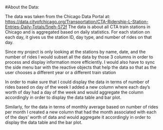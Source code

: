 #About the Data:


The data was taken from the Chicago Data Portal at: https://data.cityofchicago.org/Transportation/CTA-Ridership-L-Station-Entries-Daily-Totals/5neh-572f
The data is about all CTA train stations in Chicago and is aggregated based on daily statistics. For each station on each day, it gives us the station ID, day type, and number of rides on that day. 

Since my project is only looking at the stations by name, date, and the number of rides I would subset all the data by those 3 columns in order to process and display information more efficiently. I would also have to sync the side menu bar with the reactive objects that help the data so that as the user chooses a different year or a different train station 

In order to make sure that I could display the data in terms of number of rides based on day of the week I added a new column where each day’s worth of day had a day of the week and would aggregate the column accordingly in order to display the data table and bar plot. 

Similarly, for the data in terms of monthly average based on number of rides per month I created a new column that had the month associated with each of the days’ worth of data and would aggregate it accordingly in order to display the data table and the bar plot. 
